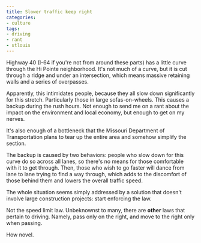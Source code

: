 ```yaml
---
title: Slower traffic keep right
categories:
- culture
tags:
- driving
- rant
- stlouis
---
```


Highway 40 (I-64 if you're not from around these parts) has a little curve through the Hi Pointe neighborhood.  It's not much of a curve, but it is cut through a ridge and under an intersection, which means massive retaining walls and a series of overpasses.

Apparently, this intimidates people, because they all slow down significantly for this stretch.  Particularly those in large sofas-on-wheels.  This causes a backup during the rush hours.  Not enough to send me on a rant about the impact on the environment and local economy, but enough to get on my nerves.

It's also enough of a bottleneck that the Missouri Department of Transportation plans to tear up the entire area and somehow simplify the section.

The backup is caused by two behaviors: people who slow down for this curve do so across all lanes, so there's no means for those comfortable with it to get through.  Then, those who wish to go faster will dance from lane to lane trying to find a way through, which adds to the discomfort of those behind them and lowers the overall traffic speed.

The whole situation seems simply addressed by a solution that doesn't involve large construction projects: start enforcing the law.

Not the speed limit law.  Unbeknownst to many, there are **other** laws that pertain to driving.  Namely, pass only on the right, and move to the right only when passing.

How novel.
